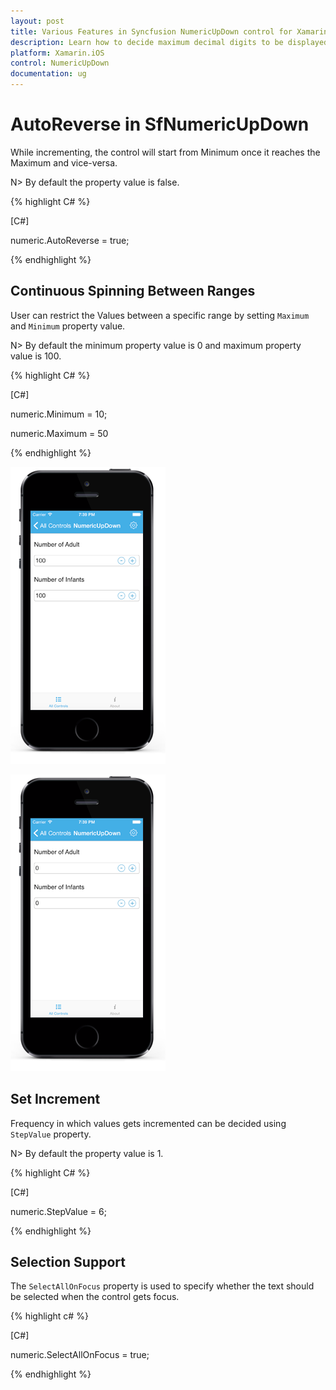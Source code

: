 ```yaml
---
layout: post
title: Various Features in Syncfusion NumericUpDown control for Xamarin.iOS
description: Learn how to decide maximum decimal digits to be displayed, nullable value support, autoreverse, setting range and configuring step value in NumericUpDown
platform: Xamarin.iOS
control: NumericUpDown
documentation: ug
---
```

# AutoReverse in SfNumericUpDown

While incrementing, the control will start from Minimum once it reaches the Maximum and vice-versa.

N> By default the property value is false.

{% highlight C# %}

[C#]

numeric.AutoReverse = true;

{% endhighlight %}

## Continuous Spinning Between Ranges

User can restrict the Values between a specific range by setting `Maximum` and `Minimum` property value.

N> By default the minimum property value is 0 and maximum property value is 100.

{% highlight C# %}

[C#]

numeric.Minimum = 10;

numeric.Maximum = 50

{% endhighlight %}

![Display the NumericUpDown with maximum range](images/maximum.png)

![Display the NumericUpDown with minimum range](images/minimum.png)

## Set Increment

Frequency in which values gets incremented can be decided using `StepValue` property.

N> By default the property value is 1.

{% highlight C# %}

[C#]

numeric.StepValue = 6;

{% endhighlight %}

## Selection Support

The `SelectAllOnFocus` property is used to specify whether the text should be selected when the control gets focus.

{% highlight c# %}

[C#]

numeric.SelectAllOnFocus = true;
  
{% endhighlight %}
